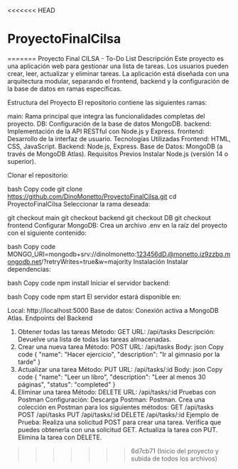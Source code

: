 <<<<<<< HEAD
# ProyectoFinalCilsa
=======
Proyecto Final CILSA - To-Do List
Descripción
Este proyecto es una aplicación web para gestionar una lista de tareas. Los usuarios pueden crear, leer, actualizar y eliminar tareas. La aplicación está diseñada con una arquitectura modular, separando el frontend, backend y la configuración de la base de datos en ramas específicas.

Estructura del Proyecto
El repositorio contiene las siguientes ramas:

main: Rama principal que integra las funcionalidades completas del proyecto.
DB: Configuración de la base de datos MongoDB.
backend: Implementación de la API RESTful con Node.js y Express.
frontend: Desarrollo de la interfaz de usuario.
Tecnologías Utilizadas
Frontend: HTML, CSS, JavaScript.
Backend: Node.js, Express.
Base de Datos: MongoDB (a través de MongoDB Atlas).
Requisitos Previos
Instalar Node.js (versión 14 o superior).

Clonar el repositorio:

bash
Copy code
git clone https://github.com/DinoMonetto/ProyectoFinalCilsa.git
cd ProyectoFinalCilsa
Seleccionar la rama deseada:

git checkout main
git checkout backend
git checkout DB
git checkout frontend
Configurar MongoDB: Crea un archivo .env en la raíz del proyecto con el siguiente contenido:

bash
Copy code
MONGO_URI=mongodb+srv://dinolmonetto:123456dD.@monetto.iz9zzbq.mongodb.net/?retryWrites=true&w=majority
Instalación
Instalar dependencias:

bash
Copy code
npm install
Iniciar el servidor backend:

bash
Copy code
npm start
El servidor estará disponible en:

Local: http://localhost:5000
Base de datos: Conexión activa a MongoDB Atlas.
Endpoints del Backend
1. Obtener todas las tareas
Método: GET
URL: /api/tasks
Descripción: Devuelve una lista de todas las tareas almacenadas.
2. Crear una nueva tarea
Método: POST
URL: /api/tasks
Body:
json
Copy code
{
  "name": "Hacer ejercicio",
  "description": "Ir al gimnasio por la tarde"
}
3. Actualizar una tarea
Método: PUT
URL: /api/tasks/:id
Body:
json
Copy code
{
  "name": "Leer un libro",
  "description": "Leer al menos 30 páginas",
  "status": "completed"
}
4. Eliminar una tarea
Método: DELETE
URL: /api/tasks/:id
Pruebas con Postman
Configuración:
Descarga Postman: Postman.
Crea una colección en Postman para los siguientes métodos:
GET /api/tasks
POST /api/tasks
PUT /api/tasks/:id
DELETE /api/tasks/:id
Ejemplo de Prueba:
Realiza una solicitud POST para crear una tarea.
Verifica que puedes obtenerla con una solicitud GET.
Actualiza la tarea con PUT.
Elimina la tarea con DELETE.
>>>>>>> 6d7cb71 (Inicio del proyecto y subida de todos los archivos)
